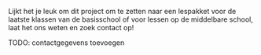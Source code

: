 Lijkt het je leuk om dit project om te zetten naar een lespakket voor de laatste klassen van de basisschool of voor lessen op de middelbare school, laat het ons weten en zoek contact op!

TODO: contactgegevens toevoegen